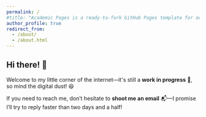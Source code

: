 ```yaml
---
permalink: /
#title: "Academic Pages is a ready-to-fork GitHub Pages template for academic personal websites"
author_profile: true
redirect_from: 
  - /about/
  - /about.html
---
```




## Hi there! 👋  

Welcome to my little corner of the internet—it's still a **work in progress** 🚧, so mind the digital dust! 😆  

If you need to reach me, don’t hesitate to **shoot me an email** 📬—I promise I’ll try to reply faster than two days and a half!
